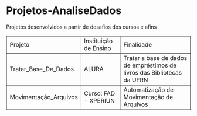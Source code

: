 # Projetos-AnaliseDados
Projetos desenvolvidos a partir de desafios dos cursos e afins

<table border="1" style="width:100%">
    <thead>
        <tr>
            <td align="left">Projeto</td>
            <td align="left">Instituição de Ensino</td>
            <td align="left">Finalidade</td>
        </tr>
    </thead>
    <body>
        <tr>
            <td align="left">
                <a ref="https://github.com/RogerioTonini/Projetos-AnaliseDados/tree/main/7DaysOfCode.io">Tratar_Base_De_Dados</a>
            </td>
            <td align="left">ALURA</td>
            <td align="left">Tratar a base de dados de empréstimos de livros das Bibliotecas da UFRN</td>
        </tr>
        <tr>
            <td align="left">
                <a ref="https://github.com/RogerioTonini/Projetos-AnaliseDados/tree/main/XPERIUN/Python_Basico">Movimentação_Arquivos</a>
            </td>
            <td>Curso: FAD - XPERIUN</td>
            <td>Automatização de Movimentação de Arquivos</td>
        </tr>
    </body>
</table>